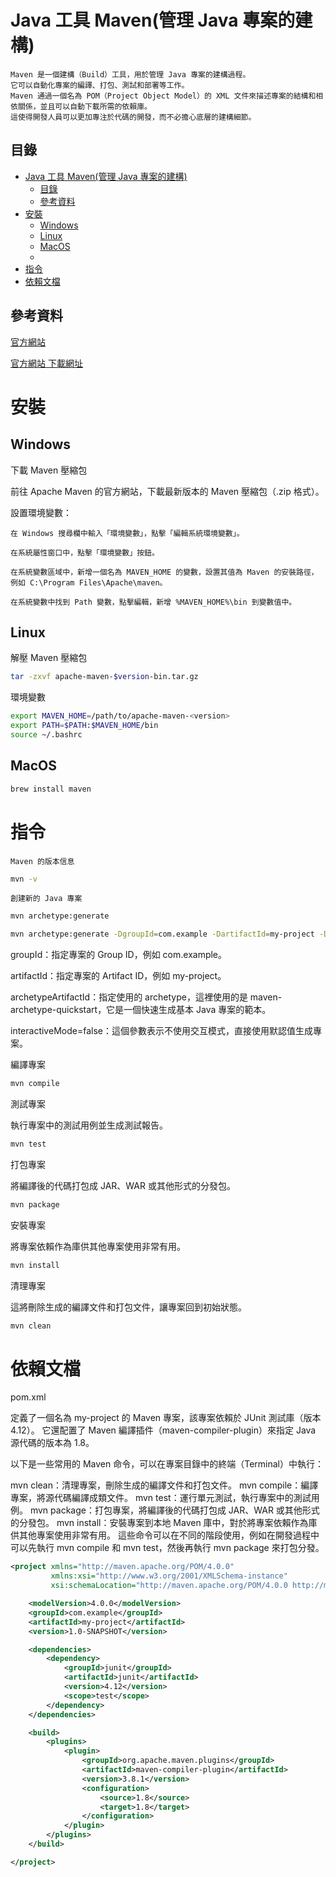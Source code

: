 # Java 工具 Maven(管理 Java 專案的建構)

```
Maven 是一個建構（Build）工具，用於管理 Java 專案的建構過程。
它可以自動化專案的編譯、打包、測試和部署等工作。
Maven 通過一個名為 POM（Project Object Model）的 XML 文件來描述專案的結構和相依關係，並且可以自動下載所需的依賴庫。
這使得開發人員可以更加專注於代碼的開發，而不必擔心底層的建構細節。
```

## 目錄

- [Java 工具 Maven(管理 Java 專案的建構)](#java-工具-maven管理-java-專案的建構)
  - [目錄](#目錄)
  - [參考資料](#參考資料)
- [安裝](#安裝)
  - [Windows](#windows)
  - [Linux](#linux)
  - [MacOS](#macos)
  - [](#)
- [指令](#指令)
- [依賴文檔](#依賴文檔)

## 參考資料

[官方網站](https://maven.apache.org/)

[官方網站 下載網址](https://maven.apache.org/download.cgi)

# 安裝

## Windows

下載 Maven 壓縮包

前往 Apache Maven 的官方網站，下載最新版本的 Maven 壓縮包（.zip 格式）。

設置環境變數：

    在 Windows 搜尋欄中輸入「環境變數」，點擊「編輯系統環境變數」。

    在系統屬性窗口中，點擊「環境變數」按鈕。

    在系統變數區域中，新增一個名為 MAVEN_HOME 的變數，設置其值為 Maven 的安裝路徑，例如 C:\Program Files\Apache\maven。

    在系統變數中找到 Path 變數，點擊編輯，新增 %MAVEN_HOME%\bin 到變數值中。

## Linux

解壓 Maven 壓縮包

```bash
tar -zxvf apache-maven-$version-bin.tar.gz
```

環境變數

```bash
export MAVEN_HOME=/path/to/apache-maven-<version>
export PATH=$PATH:$MAVEN_HOME/bin
source ~/.bashrc
```

## MacOS

```bash
brew install maven
```

##

# 指令

`Maven 的版本信息`

```bash
mvn -v
```

`創建新的 Java 專案`

```bash
mvn archetype:generate
```

```bash
mvn archetype:generate -DgroupId=com.example -DartifactId=my-project -DarchetypeArtifactId=maven-archetype-quickstart -DinteractiveMode=false
```

groupId：指定專案的 Group ID，例如 com.example。

artifactId：指定專案的 Artifact ID，例如 my-project。

archetypeArtifactId：指定使用的 archetype，這裡使用的是 maven-archetype-quickstart，它是一個快速生成基本 Java 專案的範本。

interactiveMode=false：這個參數表示不使用交互模式，直接使用默認值生成專案。

編譯專案

```bash
mvn compile
```

測試專案

執行專案中的測試用例並生成測試報告。

```bash
mvn test
```

打包專案

將編譯後的代碼打包成 JAR、WAR 或其他形式的分發包。

```bash
mvn package
```

安裝專案

將專案依賴作為庫供其他專案使用非常有用。

```bash
mvn install
```

清理專案

這將刪除生成的編譯文件和打包文件，讓專案回到初始狀態。

```bash
mvn clean
```

# 依賴文檔

pom.xml

定義了一個名為 my-project 的 Maven 專案，該專案依賴於 JUnit 測試庫（版本 4.12）。
它還配置了 Maven 編譯插件（maven-compiler-plugin）來指定 Java 源代碼的版本為 1.8。

以下是一些常用的 Maven 命令，可以在專案目錄中的終端（Terminal）中執行：

mvn clean：清理專案，刪除生成的編譯文件和打包文件。
mvn compile：編譯專案，將源代碼編譯成類文件。
mvn test：運行單元測試，執行專案中的測試用例。
mvn package：打包專案，將編譯後的代碼打包成 JAR、WAR 或其他形式的分發包。
mvn install：安裝專案到本地 Maven 庫中，對於將專案依賴作為庫供其他專案使用非常有用。
這些命令可以在不同的階段使用，例如在開發過程中可以先執行 mvn compile 和 mvn test，然後再執行 mvn package 來打包分發。

```xml
<project xmlns="http://maven.apache.org/POM/4.0.0"
         xmlns:xsi="http://www.w3.org/2001/XMLSchema-instance"
         xsi:schemaLocation="http://maven.apache.org/POM/4.0.0 http://maven.apache.org/xsd/maven-4.0.0.xsd">

    <modelVersion>4.0.0</modelVersion>
    <groupId>com.example</groupId>
    <artifactId>my-project</artifactId>
    <version>1.0-SNAPSHOT</version>

    <dependencies>
        <dependency>
            <groupId>junit</groupId>
            <artifactId>junit</artifactId>
            <version>4.12</version>
            <scope>test</scope>
        </dependency>
    </dependencies>

    <build>
        <plugins>
            <plugin>
                <groupId>org.apache.maven.plugins</groupId>
                <artifactId>maven-compiler-plugin</artifactId>
                <version>3.8.1</version>
                <configuration>
                    <source>1.8</source>
                    <target>1.8</target>
                </configuration>
            </plugin>
        </plugins>
    </build>

</project>
```
